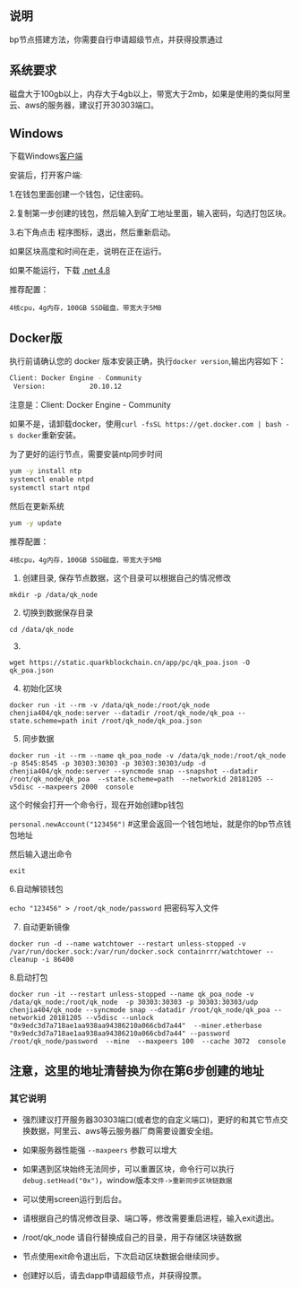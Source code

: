 ## 说明
bp节点搭建方法，你需要自行申请超级节点，并获得投票通过

## 系统要求
磁盘大于100gb以上，内存大于4gb以上，带宽大于2mb，如果是使用的类似阿里云、aws的服务器，建议打开30303端口。

## Windows
下载Windows[客户端](https://static.quarkblockchain.cn/app/pc/quarkblockchain-install.exe?v=1.0.1.290)

安装后，打开客户端:

1.在钱包里面创建一个钱包，记住密码。

2.复制第一步创建的钱包，然后输入到矿工地址里面，输入密码，勾选打包区块。

3.右下角点击 程序图标，退出，然后重新启动。

如果区块高度和时间在走，说明在正在运行。

如果不能运行，下载 [.net 4.8](https://dotnet.microsoft.com/zh-cn/download/dotnet-framework/thank-you/net48-web-installer)

推荐配置：
```
4核cpu，4g内存，100GB SSD磁盘，带宽大于5MB
```

## Docker版

执行前请确认您的 docker 版本安装正确，执行```docker version```,输出内容如下：
```bash
Client: Docker Engine - Community
 Version:           20.10.12
```

注意是：Client: Docker Engine - Community

如果不是，请卸载docker，使用```curl -fsSL https://get.docker.com | bash -s docker```重新安装。

为了更好的运行节点，需要安装ntp同步时间
```bash
yum -y install ntp
systemctl enable ntpd
systemctl start ntpd
```

然后在更新系统
```bash
yum -y update
```

推荐配置：
```
4核cpu，4g内存，100GB SSD磁盘，带宽大于5MB
```


1. 创建目录, 保存节点数据，这个目录可以根据自己的情况修改

`mkdir -p /data/qk_node`

2. 切换到数据保存目录

`cd /data/qk_node`

3. 

`wget https://static.quarkblockchain.cn/app/pc/qk_poa.json -O qk_poa.json`

4. 初始化区块

`docker run -it --rm -v /data/qk_node:/root/qk_node  chenjia404/qk_node:server --datadir /root/qk_node/qk_poa --state.scheme=path init /root/qk_node/qk_poa.json `

5. 同步数据

`docker run -it --rm --name qk_poa_node -v /data/qk_node:/root/qk_node -p 8545:8545 -p 30303:30303 -p 30303:30303/udp -d chenjia404/qk_node:server --syncmode snap --snapshot --datadir /root/qk_node/qk_poa  --state.scheme=path  --networkid 20181205 --v5disc --maxpeers 2000  console`

这个时候会打开一个命令行，现在开始创建bp钱包

`personal.newAccount("123456")`  #这里会返回一个钱包地址，就是你的bp节点钱包地址

然后输入退出命令

`exit`

6.自动解锁钱包

`echo "123456" > /root/qk_node/password`  把密码写入文件


7. 自动更新镜像

`docker run -d --name watchtower --restart unless-stopped -v /var/run/docker.sock:/var/run/docker.sock containrrr/watchtower --cleanup -i 86400`

8.启动打包

`docker run -it --restart unless-stopped --name qk_poa_node -v /data/qk_node:/root/qk_node  -p 30303:30303 -p 30303:30303/udp chenjia404/qk_node --syncmode snap --datadir /root/qk_node/qk_poa --networkid 20181205 --v5disc --unlock "0x9edc3d7a718ae1aa938aa94386210a066cbd7a44"  --miner.etherbase "0x9edc3d7a718ae1aa938aa94386210a066cbd7a44" --password /root/qk_node/password  --mine  --maxpeers 100  --cache 3072  console`

## 注意，这里的地址清替换为你在第6步创建的地址



### 其它说明
* 强烈建议打开服务器30303端口(或者您的自定义端口)，更好的和其它节点交换数据，阿里云、aws等云服务器厂商需要设置安全组。

* 如果服务器性能强 `--maxpeers` 参数可以增大

* 如果遇到区块始终无法同步，可以重置区块，命令行可以执行`debug.setHead("0x")`，window版本`文件->重新同步区块链数据`

* 可以使用screen运行到后台。

* 请根据自己的情况修改目录、端口等，修改需要重启进程，输入exit退出。

* /root/qk_node 请自行替换成自己的目录，用于存储区块链数据

* 节点使用exit命令退出后，下次启动区块数据会继续同步。

* 创建好以后，请去dapp申请超级节点，并获得投票。


